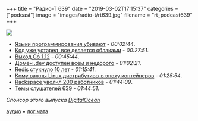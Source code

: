 +++
title = "Радио-Т 639"
date = "2019-03-02T17:15:37"
categories = ["podcast"]
image = "images/radio-t/rt639.jpg"
filename = "rt_podcast639"
+++

![](https://radio-t.com/images/radio-t/rt639.jpg)

- [Языки программирования убивают](https://habr.com/ru/post/442112/) - *00:02:44*.
- [Код уже устарел, все делается облаками](https://medium.com/@PaulDJohnston/cloud-2-0-code-is-no-longer-king-serverless-has-dethroned-it-c6dc955db9d5) - *00:27:51*.
- [Выход Go 1.12](https://blog.golang.org/go1.12) - *00:45:44*.
- [Домен .dev доступен всем и недорого](https://venturebeat.com/2019/02/28/googles-dev-domain-officially-opens-for-business-through-any-registrar/) - *01:02:21*.
- [Redis стукнуло 10 лет](https://redislabs.com/blog/redis-turns-10/) - *01:15:41*.
- [Кому важны Linux дистрибутивы в эпоху контейнеров](https://opensource.com/article/19/2/linux-distributions-still-matter-containers) - *01:25:54*.
- [Rackspace уволил 200 работников](https://techcrunch.com/2019/03/01/rackspace-announces-it-has-laid-off-200-workers/) - *01:44:09*.
- [Темы слушателей 639](https://radio-t.com/p/2019/02/26/prep-639/) - *01:44:51*.

*Спонсор этого выпуска [DigitalOcean](https://do.co/radiot)*


[аудио](https://cdn.radio-t.com/rt_podcast639.mp3) • [лог чата](http://chat.radio-t.com/logs/radio-t-639.html)
<audio src="https://cdn.radio-t.com/rt_podcast639.mp3" preload="none"></audio>
